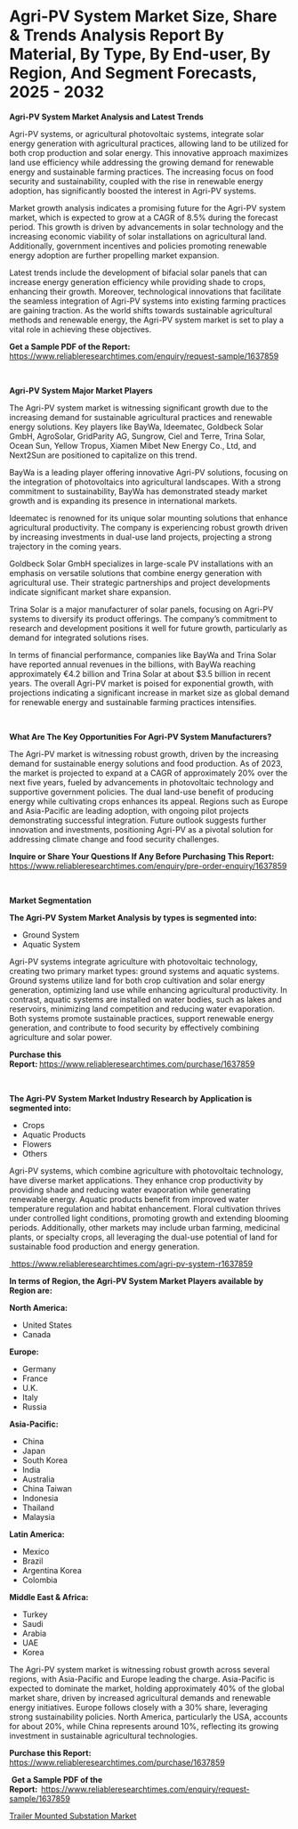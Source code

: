 <p><h1>Agri-PV System Market Size, Share & Trends Analysis Report By Material, By Type, By End-user, By Region, And Segment Forecasts, 2025 - 2032</h1></p><p><strong>Agri-PV System Market Analysis and Latest Trends</strong></p>
<p><p>Agri-PV systems, or agricultural photovoltaic systems, integrate solar energy generation with agricultural practices, allowing land to be utilized for both crop production and solar energy. This innovative approach maximizes land use efficiency while addressing the growing demand for renewable energy and sustainable farming practices. The increasing focus on food security and sustainability, coupled with the rise in renewable energy adoption, has significantly boosted the interest in Agri-PV systems.</p><p>Market growth analysis indicates a promising future for the Agri-PV system market, which is expected to grow at a CAGR of 8.5% during the forecast period. This growth is driven by advancements in solar technology and the increasing economic viability of solar installations on agricultural land. Additionally, government incentives and policies promoting renewable energy adoption are further propelling market expansion.</p><p>Latest trends include the development of bifacial solar panels that can increase energy generation efficiency while providing shade to crops, enhancing their growth. Moreover, technological innovations that facilitate the seamless integration of Agri-PV systems into existing farming practices are gaining traction. As the world shifts towards sustainable agricultural methods and renewable energy, the Agri-PV system market is set to play a vital role in achieving these objectives.</p></p>
<p><strong>Get a Sample PDF of the Report:&nbsp;</strong> <a href="https://www.reliableresearchtimes.com/enquiry/request-sample/1637859?utm_campaign=2009&utm_medium=2&utm_source=Github&utm_content=ia&utm_term=07042025&utm_id=agri-pv-system">https://www.reliableresearchtimes.com/enquiry/request-sample/1637859</a></p>
<p>&nbsp;</p>
<p><strong>Agri-PV System Major Market Players</strong></p>
<p><p>The Agri-PV system market is witnessing significant growth due to the increasing demand for sustainable agricultural practices and renewable energy solutions. Key players like BayWa, Ideematec, Goldbeck Solar GmbH, AgroSolar, GridParity AG, Sungrow, Ciel and Terre, Trina Solar, Ocean Sun, Yellow Tropus, Xiamen Mibet New Energy Co., Ltd, and Next2Sun are positioned to capitalize on this trend.</p><p>BayWa is a leading player offering innovative Agri-PV solutions, focusing on the integration of photovoltaics into agricultural landscapes. With a strong commitment to sustainability, BayWa has demonstrated steady market growth and is expanding its presence in international markets.</p><p>Ideematec is renowned for its unique solar mounting solutions that enhance agricultural productivity. The company is experiencing robust growth driven by increasing investments in dual-use land projects, projecting a strong trajectory in the coming years.</p><p>Goldbeck Solar GmbH specializes in large-scale PV installations with an emphasis on versatile solutions that combine energy generation with agricultural use. Their strategic partnerships and project developments indicate significant market share expansion.</p><p>Trina Solar is a major manufacturer of solar panels, focusing on Agri-PV systems to diversify its product offerings. The company’s commitment to research and development positions it well for future growth, particularly as demand for integrated solutions rises.</p><p>In terms of financial performance, companies like BayWa and Trina Solar have reported annual revenues in the billions, with BayWa reaching approximately €4.2 billion and Trina Solar at about $3.5 billion in recent years. The overall Agri-PV market is poised for exponential growth, with projections indicating a significant increase in market size as global demand for renewable energy and sustainable farming practices intensifies.</p></p>
<p>&nbsp;</p>
<p><strong>What Are The Key Opportunities For Agri-PV System Manufacturers?</strong></p>
<p><p>The Agri-PV market is witnessing robust growth, driven by the increasing demand for sustainable energy solutions and food production. As of 2023, the market is projected to expand at a CAGR of approximately 20% over the next five years, fueled by advancements in photovoltaic technology and supportive government policies. The dual land-use benefit of producing energy while cultivating crops enhances its appeal. Regions such as Europe and Asia-Pacific are leading adoption, with ongoing pilot projects demonstrating successful integration. Future outlook suggests further innovation and investments, positioning Agri-PV as a pivotal solution for addressing climate change and food security challenges.</p></p>
<p><strong>Inquire or Share Your Questions If Any Before Purchasing This Report:</strong> <a href="https://www.reliableresearchtimes.com/enquiry/pre-order-enquiry/1637859?utm_campaign=2009&utm_medium=2&utm_source=Github&utm_content=ia&utm_term=07042025&utm_id=agri-pv-system">https://www.reliableresearchtimes.com/enquiry/pre-order-enquiry/1637859</a></p>
<p>&nbsp;</p>
<p><strong>Market Segmentation</strong></p>
<p><strong>The Agri-PV System Market Analysis by types is segmented into:</strong></p>
<p><ul><li>Ground System</li><li>Aquatic System</li></ul></p>
<p><p>Agri-PV systems integrate agriculture with photovoltaic technology, creating two primary market types: ground systems and aquatic systems. Ground systems utilize land for both crop cultivation and solar energy generation, optimizing land use while enhancing agricultural productivity. In contrast, aquatic systems are installed on water bodies, such as lakes and reservoirs, minimizing land competition and reducing water evaporation. Both systems promote sustainable practices, support renewable energy generation, and contribute to food security by effectively combining agriculture and solar power.</p></p>
<p><strong>Purchase this Report:&nbsp;</strong><a href="https://www.reliableresearchtimes.com/purchase/1637859?utm_campaign=2009&utm_medium=2&utm_source=Github&utm_content=ia&utm_term=07042025&utm_id=agri-pv-system">https://www.reliableresearchtimes.com/purchase/1637859</a></p>
<p>&nbsp;</p>
<p><strong>The Agri-PV System Market Industry Research by Application is segmented into:</strong></p>
<p><ul><li>Crops</li><li>Aquatic Products</li><li>Flowers</li><li>Others</li></ul></p>
<p><p>Agri-PV systems, which combine agriculture with photovoltaic technology, have diverse market applications. They enhance crop productivity by providing shade and reducing water evaporation while generating renewable energy. Aquatic products benefit from improved water temperature regulation and habitat enhancement. Floral cultivation thrives under controlled light conditions, promoting growth and extending blooming periods. Additionally, other markets may include urban farming, medicinal plants, or specialty crops, all leveraging the dual-use potential of land for sustainable food production and energy generation.</p></p>
<p><a href="https://www.reliableresearchtimes.com/agri-pv-system-r1637859?utm_campaign=2009&utm_medium=2&utm_source=Github&utm_content=ia&utm_term=07042025&utm_id=agri-pv-system">&nbsp;https://www.reliableresearchtimes.com/agri-pv-system-r1637859</a></p>
<p><strong>In terms of Region, the Agri-PV System Market Players available by Region are:</strong></p>
<p>
    <p> <strong> North America: </strong>
        <ul>
            <li>United States</li>
            <li>Canada</li>
        </ul>
        </p> 
    <p> <strong> Europe: </strong>
        <ul>
            <li>Germany</li>
            <li>France</li>
            <li>U.K.</li>
            <li>Italy</li>
            <li>Russia</li>
        </ul>
        </p> 
    <p> <strong> Asia-Pacific: </strong>
        <ul>
            <li>China</li>
            <li>Japan</li>
            <li>South Korea</li>
            <li>India</li>
            <li>Australia</li>
            <li>China Taiwan</li>
            <li>Indonesia</li>
            <li>Thailand</li>
            <li>Malaysia</li>
        </ul>
        </p> 
    <p> <strong> Latin America: </strong>
        <ul>
            <li>Mexico</li>
            <li>Brazil</li>
            <li>Argentina Korea</li>
            <li>Colombia</li>
        </ul>
        </p> 
    <p> <strong> Middle East & Africa: </strong>
        <ul>
            <li>Turkey</li>
            <li>Saudi</li>
            <li>Arabia</li>
            <li>UAE</li>
            <li>Korea</li>
        </ul>
    </p>
    </p>
<p><p>The Agri-PV system market is witnessing robust growth across several regions, with Asia-Pacific and Europe leading the charge. Asia-Pacific is expected to dominate the market, holding approximately 40% of the global market share, driven by increased agricultural demands and renewable energy initiatives. Europe follows closely with a 30% share, leveraging strong sustainability policies. North America, particularly the USA, accounts for about 20%, while China represents around 10%, reflecting its growing investment in sustainable agricultural technologies.</p></p>
<p><strong>Purchase this Report: </strong><a href="https://www.reliableresearchtimes.com/purchase/1637859?utm_campaign=2009&utm_medium=2&utm_source=Github&utm_content=ia&utm_term=07042025&utm_id=agri-pv-system">https://www.reliableresearchtimes.com/purchase/1637859</a></p>
<p>&nbsp;<strong>Get a Sample PDF of the Report:&nbsp;&nbsp;</strong><a href="https://www.reliableresearchtimes.com/enquiry/request-sample/1637859?utm_campaign=2009&utm_medium=2&utm_source=Github&utm_content=ia&utm_term=07042025&utm_id=agri-pv-system">https://www.reliableresearchtimes.com/enquiry/request-sample/1637859</a></p>
<p><strong></strong></p>
<p><p><a href="https://github.com/hgf64gh/Market-Research-Report-List-2/blob/main/trailer-mounted-substation-market.md?utm_campaign=2009&utm_medium=2&utm_source=Github&utm_content=ia&utm_term=07042025&utm_id=agri-pv-system">Trailer Mounted Substation Market</a></p></p>